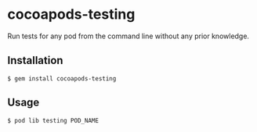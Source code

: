 # cocoapods-testing

Run tests for any pod from the command line without any prior knowledge.

## Installation

    $ gem install cocoapods-testing

## Usage

    $ pod lib testing POD_NAME
